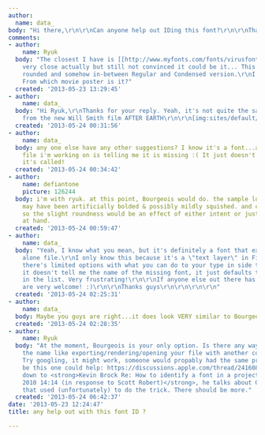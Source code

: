 ```yaml
---
author:
  name: data_
body: "Hi there,\r\n\r\nCan anyone help out IDing this font?\r\n\r\nThanks\r\n[img:sites/default/files/old-images/june_5589.jpg]"
comments:
- author:
    name: Ryuk
  body: "The closest I have is [[http://www.myfonts.com/fonts/virusfonts/bourgeois|Bourgeois]],
    very close actually but still not convinced it could be it... This sample looks
    rounded and somehow in-between Regular and Condensed version.\r\nI'm curious too.
    From which movie poster is it?"
  created: '2013-05-23 13:29:45'
- author:
    name: data_
  body: "Hi Ryuk,\r\nThanks for your reply. Yeah, it's not quite the same unfortunately.\r\n\r\nIt's
    from the new Will Smith film AFTER EARTH\r\n\r\n[img:sites/default/files/old-images/after-earth-ugly-poster_5571.jpg]"
  created: '2013-05-24 00:31:56'
- author:
    name: data_
  body: any one else have any other suggestions? I know it's a font...as the project
    file i'm working on is telling me it is missing :( It just doesn't tell me what
    it's called!
  created: '2013-05-24 00:34:42'
- author:
    name: defiantone
    picture: 126244
  body: i'm with ryuk. at this point, Bourgeois would do. the sample looks like it
    may have been artificially bolded & possibly mildly squished. and certainly photoshopped
    so the slight roundness would be an effect of either intent or just the sample
    at hand.
  created: '2013-05-24 00:59:47'
- author:
    name: data_
  body: "Yeah, I know what you mean, but it's definitely a font that exists as a stand
    alone file.\r\nI only know this because it's a \"text layer\" in Final Cut Pro....and
    there's limited options with what you can do to your type in side this app.\r\n\r\nUnfortunately
    it doesn't tell me the name of the missing font, it just defaults to another one
    in the list. Very frustrating!\r\n\r\nIf anyone else out there has any other suggestions....they
    are very welcome! :)\r\n\r\nThanks guys\r\n\r\n\r\n\r\n"
  created: '2013-05-24 02:25:31'
- author:
    name: data_
  body: Maybe you guys are right...it does look VERY similar to Bourgeois Book! :)
  created: '2013-05-24 02:28:35'
- author:
    name: Ryuk
  body: "At the moment, Bourgeois is your only option. Is there any way/trick to know
    the name like exporting/rendering/opening your file with another compatible software?
    Try googling, it might work, someone would propably had the same problem.\r\nMay
    be this one could help: https://discussions.apple.com/thread/2416083?start=0&tstart=0\r\nMove
    down to <strong>Kevin Brock Re: How to identify a font in a project? 14 juil.
    2010 14:14 (in response to Scott Robert)</strong>, he talks about GridIron Flow
    that used (unfortunately) to do the trick. There should be more."
  created: '2013-05-24 06:42:37'
date: '2013-05-23 12:24:47'
title: any help out with this font ID ?

---
```

